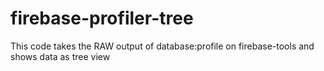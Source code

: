 # firebase-profiler-tree
This code takes the RAW output of database:profile on firebase-tools and shows data as tree view
